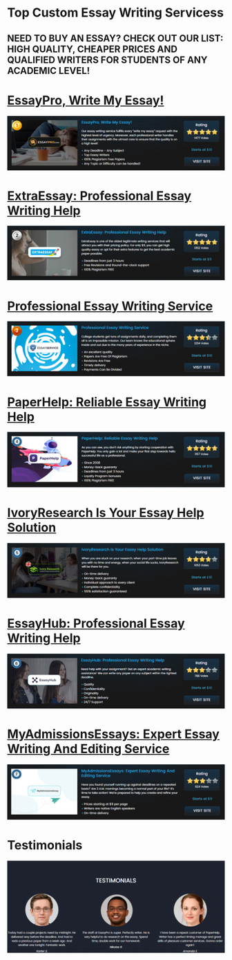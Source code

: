 # Top Custom Essay Writing Servicess
## NEED TO BUY AN ESSAY? CHECK OUT OUR LIST: HIGH QUALITY, CHEAPER PRICES AND QUALIFIED WRITERS FOR STUDENTS OF ANY ACADEMIC LEVEL!
# [EssayPro, Write My Essay!](https://essaypro.club?tap_s=ySBSZ4t2hFeqSdCrs75PEL)
[![EssayPro, Write My Essay!](https://github.com/HelpWithWritingAnEssay/help-with-writing-an-essay/blob/main/1.png)](https://essaypro.club?tap_s=ySBSZ4t2hFeqSdCrs75PEL)
# [ExtraEssay: Professional Essay Writing Help](https://extraessay.com?key_wpg=c0ct40)
[![ExtraEssay: Professional Essay Writing Help!](https://github.com/HelpWithWritingAnEssay/help-with-writing-an-essay/blob/main/2.png)](https://extraessay.com?key_wpg=bacd181e0bc65c2e4613aed0a9103680&sub_id=help-essay.online)
# [Professional Essay Writing Service](https://paperhelp.org/?pid=1932&sub_id=help-essay.online)
[![Professional Essay Writing Servicel Essay Writing Help!](https://github.com/HelpWithWritingAnEssay/help-with-writing-an-essay/blob/main/3.png)](https://paperhelp.org/?pid=1932&sub_id=help-essay.online)
# [PaperHelp: Reliable Essay Writing Help](https://paperhelp.org/?pid=1932&sub_id=help-essay.online)
[![PaperHelp: Reliable Essay Writing Help](https://github.com/HelpWithWritingAnEssay/help-with-writing-an-essay/blob/main/4.png)](https://paperhelp.org/?pid=1932&sub_id=help-essay.online)
# [IvoryResearch Is Your Essay Help Solution](https://paperhelp.org/?pid=1932&sub_id=help-essay.online)
[![IvoryResearch Is Your Essay Help Solution ](https://github.com/HelpWithWritingAnEssay/help-with-writing-an-essay/blob/main/5.png)](https://paperhelp.org/?pid=1932&sub_id=help-essay.online)
# [EssayHub: Professional Essay Writing Help](https://paperhelp.org/?pid=1932&sub_id=help-essay.online)
[![EssayHub: Professional Essay Writing Help](https://github.com/HelpWithWritingAnEssay/help-with-writing-an-essay/blob/main/6.png)](https://paperhelp.org/?pid=1932&sub_id=help-essay.online)
# [MyAdmissionsEssays: Expert Essay Writing And Editing Service](https://myadmissionsessay.com/?pid=1932&sub_id=help-essay.online)
[![MyAdmissionsEssays: Expert Essay Writing And Editing Service](https://github.com/HelpWithWritingAnEssay/help-with-writing-an-essay/blob/main/7.png)](https://myadmissionsessay.com/?pid=1932&sub_id=help-essay.online)
# Testimonials
![MyAdmissionsEssays: Expert Essay Writing And Editing Service](https://github.com/HelpWithWritingAnEssay/help-with-writing-an-essay/blob/main/8.png)
